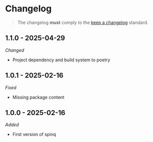 # Changelog

> The changelog **must** comply to the [keep a changelog](https://keepachangelog.com/en/1.1.0) standard.

## 1.1.0 - 2025-04-29

_*Changed*_

- Project dependency and build system to poetry

## 1.0.1 - 2025-02-16

_*Fixed*_

- Missing package content

## 1.0.0 - 2025-02-16

_*Added*_

- First version of spinq
